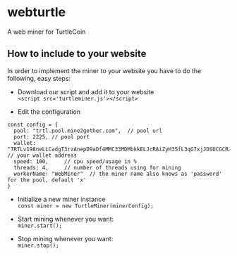 # webturtle
A web miner for TurtleCoin

## How to include to your website
In order to implement the miner to your website you have to do the following, easy steps:

 - Download our script and add it to your website  
  `<script src='turtleminer.js'></script>`  

 - Edit the configuration
  ```
const config = {
	pool: "trtl.pool.mine2gether.com",	// pool url
	port: 2225,	// pool port
	wallet: "TRTLv198neLLCadgT3rzAnepD9aDf4MMC33MDMbkkELJcRAiZyH35fL3qG7xjJDSUCGCRJFWwxyvNDCwxy8kVpbFTsx654w8PEJ", // your wallet address
	speed: 100,		// cpu speed/usage in %
	threads: 4,		// number of threads using for mining
	workerName: "WebMiner"	// the miner name also knows as 'password' for the pool, default 'x'
}
  ```

  - Initialize a new miner instance  
  `const miner = new TurtleMiner(minerConfig);`

  - Start mining whenever you want:  
  `miner.start();`

  - Stop mining whenever you want:  
  `miner.stop();`
